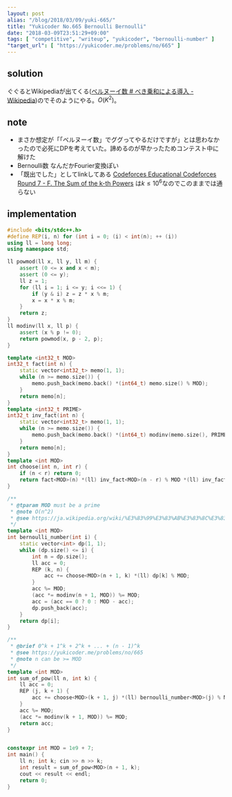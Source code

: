```yaml
---
layout: post
alias: "/blog/2018/03/09/yuki-665/"
title: "Yukicoder No.665 Bernoulli Bernoulli"
date: "2018-03-09T23:51:29+09:00"
tags: [ "competitive", "writeup", "yukicoder", "bernoulli-number" ]
"target_url": [ "https://yukicoder.me/problems/no/665" ]
---
```


## solution

ぐぐるとWikipediaが出てくる([ベルヌーイ数 # べき乗和による導入 - Wikipedia](https://ja.wikipedia.org/wiki/%E3%83%99%E3%83%AB%E3%83%8C%E3%83%BC%E3%82%A4%E6%95%B0#%E3%81%B9%E3%81%8D%E4%B9%97%E5%92%8C%E3%81%AB%E3%82%88%E3%82%8B%E5%B0%8E%E5%85%A5))のでそのようにやる。$O(K^2)$。

## note

-   まさか想定が「「ベルヌーイ数」でググってやるだけですが」とは思わなかったので必死にDPを考えていた。諦めるのが早かったためコンテスト中に解けた
-   Bernoulli数 なんだかFourier変換ぽい
-   「既出でした」としてlinkしてある [Codeforces Educational Codeforces Round 7 - F. The Sum of the k-th Powers](http://codeforces.com/contest/622/problem/F) は$k \le 10^6$なのでこのままでは通らない

## implementation

``` c++
#include <bits/stdc++.h>
#define REP(i, n) for (int i = 0; (i) < int(n); ++ (i))
using ll = long long;
using namespace std;

ll powmod(ll x, ll y, ll m) {
    assert (0 <= x and x < m);
    assert (0 <= y);
    ll z = 1;
    for (ll i = 1; i <= y; i <<= 1) {
        if (y & i) z = z * x % m;
        x = x * x % m;
    }
    return z;
}
ll modinv(ll x, ll p) {
    assert (x % p != 0);
    return powmod(x, p - 2, p);
}

template <int32_t MOD>
int32_t fact(int n) {
    static vector<int32_t> memo(1, 1);
    while (n >= memo.size()) {
        memo.push_back(memo.back() *(int64_t) memo.size() % MOD);
    }
    return memo[n];
}
template <int32_t PRIME>
int32_t inv_fact(int n) {
    static vector<int32_t> memo(1, 1);
    while (n >= memo.size()) {
        memo.push_back(memo.back() *(int64_t) modinv(memo.size(), PRIME) % PRIME);
    }
    return memo[n];
}
template <int MOD>
int choose(int n, int r) {
    if (n < r) return 0;
    return fact<MOD>(n) *(ll) inv_fact<MOD>(n - r) % MOD *(ll) inv_fact<MOD>(r) % MOD;
}

/**
 * @tparam MOD must be a prime
 * @note O(n^2)
 * @see https://ja.wikipedia.org/wiki/%E3%83%99%E3%83%AB%E3%83%8C%E3%83%BC%E3%82%A4%E6%95%B0
 */
template <int MOD>
int bernoulli_number(int i) {
    static vector<int> dp(1, 1);
    while (dp.size() <= i) {
        int n = dp.size();
        ll acc = 0;
        REP (k, n) {
            acc += choose<MOD>(n + 1, k) *(ll) dp[k] % MOD;
        }
        acc %= MOD;
        (acc *= modinv(n + 1, MOD)) %= MOD;
        acc = (acc == 0 ? 0 : MOD - acc);
        dp.push_back(acc);
    }
    return dp[i];
}

/**
 * @brief 0^k + 1^k + 2^k + ... + (n - 1)^k
 * @see https://yukicoder.me/problems/no/665
 * @note n can be >= MOD
 */
template <int MOD>
int sum_of_pow(ll n, int k) {
    ll acc = 0;
    REP (j, k + 1) {
        acc += choose<MOD>(k + 1, j) *(ll) bernoulli_number<MOD>(j) % MOD *(ll) powmod(n % MOD, k - j + 1, MOD) % MOD;
    }
    acc %= MOD;
    (acc *= modinv(k + 1, MOD)) %= MOD;
    return acc;
}


constexpr int MOD = 1e9 + 7;
int main() {
    ll n; int k; cin >> n >> k;
    int result = sum_of_pow<MOD>(n + 1, k);
    cout << result << endl;
    return 0;
}
```
